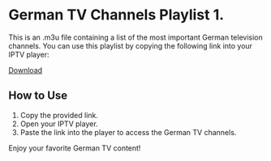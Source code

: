# German TV Channels Playlist 1.

This is an .m3u file containing a list of the most important German television channels. You can use this playlist by copying the following link into your IPTV player:

[Download](https://flitschi7.github.io/m3u/Favorites.m3u)

## How to Use
1. Copy the provided link.
2. Open your IPTV player.
3. Paste the link into the player to access the German TV channels.

Enjoy your favorite German TV content!
